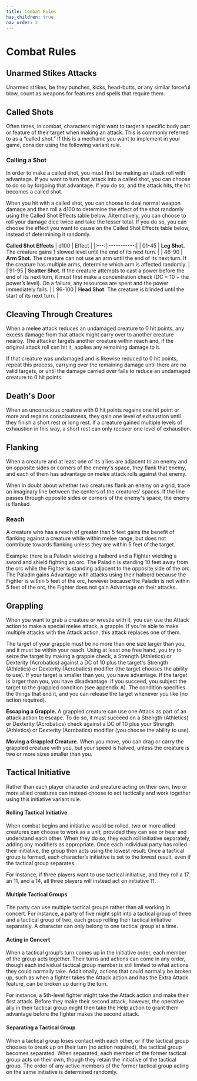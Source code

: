```yaml
---
title: Combat Rules
has_children: true
nav_order: 2
---
```


# Combat Rules


## Unarmed Stikes Attacks
Unarmed strikes, be they punches, kicks, head-butts, or any similar forceful blow, count as weapons for features and spells that require them.

## Called Shots
Often times, in combat, characters might want to target a specific body part or feature of their target when making an attack. This is commonly referred to as a “called shot.” If this is a mechanic you want to implement in your game, consider using the following variant rule.

### Calling a Shot
In order to make a called shot, you must first be making an attack roll with advantage. If you want to turn that attack into a called shot, you can choose to do so by forgoing that advantage. If you do so, and the attack hits, the hit becomes a called shot.

When you hit with a called shot, you can choose to deal normal weapon damage and then roll a d100 to determine the effect of the shot randomly using the Called Shot Effects table below. Alternatively, you can choose to roll your damage dice twice and take the lesser total. If you do so, you can choose the effect you want to cause on the Called Shot Effects table below, instead of determining it randomly.

**Called Shot Effects**
| d100  | Effect |
|:---:|:-----------:|
|  01-45  | **Leg Shot.** The creature gains 1 slowed level until the end of its next turn. |
|  46-90  | **Arm Shot.** The creature can not use an arm until the end of its next turn. If the creature has multiple arms, determine which arm is affected randomly. |
|  91-95  | **Scatter Shot.** If the creature attempts to cast a power before the end of its next turn, it must first make a concentration check (DC = 10 + the power’s level). On a failure, any resources are spent and the power immediately fails. |
|  96-100  | **Head Shot.** The creature is blinded until the start of its next turn. |


## Cleaving Through Creatures
When a melee attack reduces an undamaged creature to 0 hit points, any excess damage from that attack might carry over to another creature nearby. The attacker targets another creature within reach and, if the original attack roll can hit it, applies any remaining damage to it. 

If that creature was undamaged and is likewise reduced to 0 hit points, repeat this process, carrying over the remaining damage until there are no valid targets, or until the damage carried over fails to reduce an undamaged creature to 0 hit points.

## Death's Door
When an unconscious creature with 0 hit points regains one hit point or more and regains consciousness, they gain one level of exhaustion until they finish a short rest or long rest. If a creature gained multiple levels of exhaustion in this way, a short rest can only recover one level of exhaustion.

## Flanking
When a creature and at least one of its allies are adjacent to an enemy and on opposite sides or corners of the enemy's space, they flank that enemy, and each of them has advantage on melee attack rolls against that enemy.

When in doubt about whether two creatures flank an enemy on a grid, trace an imaginary line between the centers of the creatures' spaces. If the line passes through opposite sides or corners of the enemy's space, the enemy is flanked.

### Reach
A creature who has a reach of greater than 5 feet gains the benefit of flanking against a creature while within melee range, but does not contribute towards flanking unless they are within 5 feet of the target. 

Example: there is a Paladin wielding a halberd and a Fighter wielding a sword and shield fighting an orc. The Paladin is standing 10 feet away from the orc while the Fighter is standing adjacent to the opposite side of the orc. The Paladin gains Advantage with attacks using their halberd because the Fighter is within 5 feet of the orc, however because the Paladin is not within 5 feet of the orc, the Fighter does not gain Advantage on their attacks.

## Grappling
When you want to grab a creature or wrestle with it, you can use the Attack action to make a special melee attack, a grapple. If you're able to make multiple attacks with the Attack action, this attack replaces one of them.

The target of your grapple must be no more than one size larger than you, and it must be within your reach. Using at least one free hand, you try to seize the target by making a grapple check, a Strength (Athletics) or Dexterity (Acrobatics) against a DC of 10 plus the target's Strength (Athletics) or Dexterity (Acrobatics) modifier (the target chooses the ability to use). If your target is smaller than you, you have advantage. If the target is larger than you, you have disadvantage. If you succeed, you subject the target to the grappled condition (see appendix A). The condition specifies the things that end it, and you can release the target whenever you like (no action required).

**Escaping a Grapple.** A grappled creature can use one Attack as part of an attack action to escape. To do so, it must succeed on a Strength (Athletics) or Dexterity (Acrobatics) check against a DC of 10 plus your Strength (Athletics) or Dexterity (Acrobatics) modifier (you choose the ability to use).

**Moving a Grappled Creature.** When you move, you can drag or carry the grappled creature with you, but your speed is halved, unless the creature is two or more sizes smaller than you.

## Tactical Initiative
Rather than each player character and creature acting on their own, two or more allied creatures can instead choose to act tactically and work together using this initiative variant rule.

#### Rolling Tactical Initiative
When combat begins and initiative would be rolled, two or more allied creatures can choose to work as a unit, provided they can see or hear and understand each other. When they do so, they each roll initiative separately, adding any modifiers as appropriate. Once each individual party has rolled their initiative, the group then acts using the lowest result. Once a tactical group is formed, each character’s initiative is set to the lowest result, even if the tactical group separates.

For instance, if three players want to use tactical initiative, and they roll a 17, an 11, and a 14, all three players will instead act on initiative 11.

#### Multiple Tactical Groups
The party can use multiple tactical groups rather than all working in concert. For instance, a party of five might split into a tactical group of three and a tactical group of two, each group rolling their tactical initiative separately. A character can only belong to one tactical group at a time.

#### Acting in Concert
When a tactical group’s turn comes up in the initiative order, each member of the group acts together. Their turns and actions can come in any order, though each individual tactical group member is still limited to what actions they could normally take. Additionally, actions that could normally be broken up, such as when a fighter takes the Attack action and has the Extra Attack feature, can be broken up during the turn.

For instance, a 5th-level fighter might take the Attack action and make their first attack. Before they make their second attack, however, the operative ally in their tactical group might then take the Help action to grant them advantage before the fighter makes the second attack.

#### Separating a Tactical Group
When a tactical group loses contact with each other, or if the tactical group chooses to break up on their turn (no action required), the tactical group becomes separated. When separated, each member of the former tactical group acts on their own, though they retain the initiative of the tactical group. The order of any active members of the former tactical group acting on the same initiative is determined randomly.

